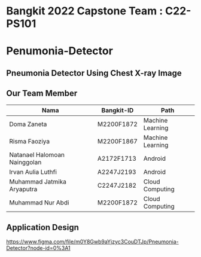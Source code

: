 # Bangkit 2022 Capstone Team : C22-PS101

# Penumonia-Detector
## Pneumonia Detector Using Chest X-ray Image

## Our Team Member 

|             Nama             | Bangkit-ID |       Path       |
|------------------------------|------------|------------------|
|         Doma Zaneta          | M2200F1872 | Machine Learning |
|        Risma Faoziya         | M2200F1867 | Machine Learning |
| Natanael Halomoan Nainggolan | A2172F1713 |      Android     |
|      Irvan Aulia Luthfi      | A2247J2193 |      Android     |
|  Muhammad Jatmika Aryaputra  | C2247J2182 |  Cloud Computing |
|       Muhammad Nur Abdi      | M2200F1872 |  Cloud Computing |

## Application Design
https://www.figma.com/file/m0Y8Gwb9aYjzyc3CouDTJp/Pneumonia-Detector?node-id=0%3A1

